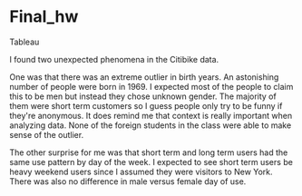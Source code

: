 # Final_hw
Tableau

I found two unexpected phenomena in the Citibike data.

One was that there was an extreme outlier in birth years.  An astonishing number of people were born in 1969.  I expected most of the people to claim this to be men but instead they chose unknown gender. The majority of them were short term customers so I guess people only try to be funny if they're anonymous.  It does remind me that context is really important when analyzing data.  None of the foreign students in the class were able to make sense of the outlier.

The other surprise for me was that short term and long term users had the same use pattern by day of the week.  I expected to see short term users be heavy weekend users since I assumed they were visitors to New York.  There was also no difference in male versus female day of use.
